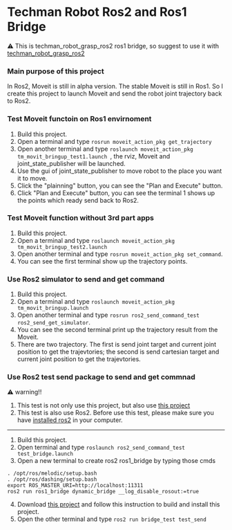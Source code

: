 # Techman Robot Ros2 and Ros1 Bridge
:warning:
This is techman_robot_grasp_ros2 ros1 bridge, so suggest to use it with [techman_robot_grasp_ros2](https://github.com/JuFengWu/techman_robot_grasp_ros2)



### Main purpose of this project
In Ros2, Moveit is still in alpha version. The stable Moveit is still in Ros1.
So I create this project to launch Moveit and send the robot joint trajectory back to Ros2.

### Test Moveit functoin on Ros1 envirnoment
1. Build this project.
2. Open a terminal and type ``rosrun moveit_action_pkg get_trajectory``
3. Open another terminal and type ``roslaunch moveit_action_pkg tm_movit_bringup_test1.launch ``, the rviz, Moveit and joint_state_publisher will be launched.
4. Use the gui of joint_state_publisher to move robot to the place you want it to move.
5. Click the "plainning" button, you can see the "Plan and Execute" button.
6. Click "Plan and Execute" button, you can see the terminal 1 shows up the points which ready send back to Ros2.

### Test Moveit function without 3rd part apps
1. Build this project.
2. Open a terminal and type ``roslaunch moveit_action_pkg tm_movit_bringup_test2.launch``
3. Open another terminal and type ``rosrun moveit_action_pkg set_command``.
4. You can see the first terminal show up the trajectory points.

### Use Ros2 simulator to send and get command
1. Build this project.
2. Open a terminal and type ``roslaunch moveit_action_pkg tm_movit_bringup.launch``
3. Open another terminal and type ``rosrun ros2_send_command_test ros2_send_get_simulator``.
4. You can see the second terminal print up the trajectory result from the Moveit.
5. There are two trajectory. The first is send joint target and current joint position to get the trajevtories; the second is send cartesian target and current joint position to get the trajevtories.

### Use Ros2 test send package to send and get commnad
:warning: warning!!
1. This test is not only use this project, but also use [this project](https://github.com/JuFengWu/ros2_basic_test_and_example)
2. This test is also use Ros2. Before use this test, please make sure you have [installed ros2](https://index.ros.org/doc/ros2/Installation/) in your computer.
---
1. Build this project.
2. Open terminal and type ``roslaunch ros2_send_command_test test_bridge.launch``
3. Open a new terminal to create ros2 ros1_bridge by typing those cmds
```
. /opt/ros/melodic/setup.bash
. /opt/ros/dashing/setup.bash
export ROS_MASTER_URI=http://localhost:11311
ros2 run ros1_bridge dynamic_bridge __log_disable_rosout:=true
```
4. Download [this project](https://github.com/JuFengWu/ros2_basic_test_and_example) and follow this instruction to build and install this project.
5. Open the other terminal and type ``ros2 run bridge_test test_send``
